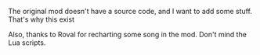 The original mod doesn't have a source code, and I want to add some stuff. That's why this exist

Also, thanks to Roval for recharting some song in the mod. Don't mind the Lua scripts.